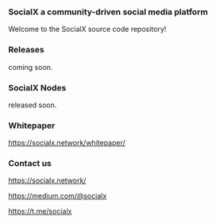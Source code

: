 ### SocialX a community-driven social media platform

Welcome to the SocialX source code repository!


### Releases

coming soon.

### SocialX Nodes

released soon.

### Whitepaper

https://socialx.network/whitepaper/

### Contact us

https://socialx.network/

https://medium.com/@socialx

https://t.me/socialx

